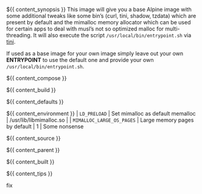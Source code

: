 ${{ content_synopsis }} This image will give you a base Alpine image with some additional tweaks like some bin’s (curl, tini, shadow, tzdata) which are present by default and the mimalloc memory allocator which can be used for certain apps to deal with musl’s not so optimized malloc for multi-threading. It will also execute the script ```/usr/local/bin/entrypoint.sh``` via [tini](https://github.com/krallin/tini).

If used as a base image for your own image simply leave out your own **ENTRYPOINT** to use the default one and provide your own ```/usr/local/bin/entrypoint.sh```.

${{ content_compose }}

${{ content_build }}

${{ content_defaults }}

${{ content_environment }}
| `LD_PRELOAD` | Set mimalloc as default memalloc | /usr/lib/libmimalloc.so |
| `MIMALLOC_LARGE_OS_PAGES` | Large memory pages by default | 1 |
Some nonsense

${{ content_source }}

${{ content_parent }}

${{ content_built }}

${{ content_tips }}

fix